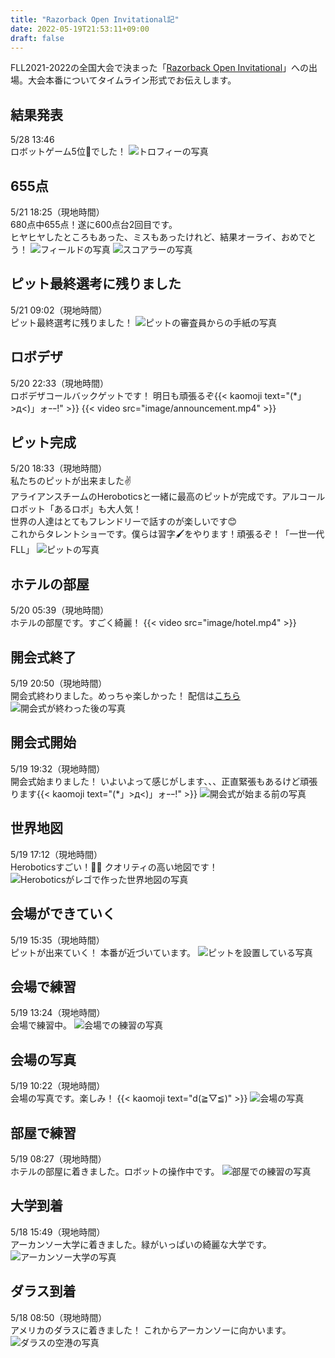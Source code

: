 ```yaml
---
title: "Razorback Open Invitational記"
date: 2022-05-19T21:53:11+09:00
draft: false
---
```


FLL2021-2022の全国大会で決まった「[Razorback Open Invitational](https://fllrazorback.com)」への出場。大会本番についてタイムライン形式でお伝えします。

## 結果発表
5/28 13:46  
ロボットゲーム5位🎊でした！
![トロフィーの写真](image/trophy.jpeg)

## 655点
5/21 18:25（現地時間）  
680点中655点！遂に600点台2回目です。  
ヒヤヒヤしたところもあった、ミスもあったけれど、結果オーライ、おめでとう！
![フィールドの写真](image/field.jpeg)
![スコアラーの写真](image/scorer.jpeg)

## ピット最終選考に残りました
5/21 09:02（現地時間）  
ピット最終選考に残りました！
![ピットの審査員からの手紙の写真](image/pit_judge.jpeg)

## ロボデザ
5/20 22:33（現地時間）  
ロボデザコールバックゲットです！ 明日も頑張るぞ{{< kaomoji text="(*」>д<)」ォｰｰ!" >}}
{{< video src="image/announcement.mp4" >}}

## ピット完成
5/20 18:33（現地時間）  
私たちのピットが出来ました✌️  
アライアンスチームのHeroboticsと一緒に最高のピットが完成です。アルコールロボット「あるロボ」も大人気！  
世界の人達はとてもフレンドリーで話すのが楽しいです😊  
これからタレントショーです。僕らは習字🖌をやります！頑張るぞ！「一世一代FLL」
![ピットの写真](image/pit.jpeg)

## ホテルの部屋
5/20 05:39（現地時間）  
ホテルの部屋です。すごく綺麗！
{{< video src="image/hotel.mp4" >}}

## 開会式終了
5/19 20:50（現地時間）  
開会式終わりました。めっちゃ楽しかった！ 配信は[こちら](https://www.twitch.tv/videos/1488556366)
![開会式が終わった後の写真](image/opening_ceremony2.jpeg)

## 開会式開始
5/19 19:32（現地時間）  
開会式始まりました！ いよいよって感じがします、、、正直緊張もあるけど頑張ります{{< kaomoji text="(*」>д<)」ォｰｰ!" >}}
![開会式が始まる前の写真](image/opening_ceremony1.jpeg)

## 世界地図
5/19 17:12（現地時間）  
Heroboticsすごい！👏🏻 クオリティの高い地図です！
![Heroboticsがレゴで作った世界地図の写真](image/lego_map.jpeg)

## 会場ができていく
5/19 15:35（現地時間）  
ピットが出来ていく！ 本番が近づいています。
![ピットを設置している写真](image/meeting_place2.jpeg)

## 会場で練習
5/19 13:24（現地時間）  
会場で練習中。
![会場での練習の写真](image/practice_in_meeting_place.jpeg)

## 会場の写真
5/19 10:22（現地時間）  
会場の写真です。楽しみ！ {{< kaomoji text="d(≧▽≦)" >}}
![会場の写真](image/meeting_place1.jpeg)

## 部屋で練習
5/19 08:27（現地時間）  
ホテルの部屋に着きました。ロボットの操作中です。
![部屋での練習の写真](image/practice_in_room.jpeg)

## 大学到着
5/18 15:49（現地時間）  
アーカンソー大学に着きました。緑がいっぱいの綺麗な大学です。
![アーカンソー大学の写真](image/univ.jpeg)

## ダラス到着
5/18 08:50（現地時間）  
アメリカのダラスに着きました！ これからアーカンソーに向かいます。
![ダラスの空港の写真](image/dallas.jpeg)